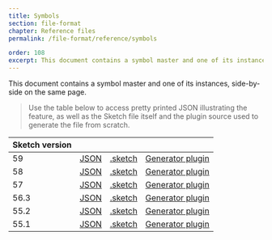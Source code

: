 ```yaml
---
title: Symbols
section: file-format
chapter: Reference files
permalink: /file-format/reference/symbols

order: 108
excerpt: This document contains a symbol master and one of its instances, side-by-side on the same page.
---
```


This document contains a symbol master and one of its instances, side-by-side on the same page.

> Use the table below to access pretty printed JSON illustrating the feature, as well as the Sketch file itself and the plugin source used to generate the file from scratch.

| Sketch version |  |  |  |
| --- | --- | --- | --- |
| 59 | [JSON](https://github.com/sketch-hq/SketchAPI/tree/develop/reference-files/59/symbols/output) | [.sketch](https://github.com/sketch-hq/SketchAPI/tree/develop/reference-files/59/symbols/output.sketch) | [Generator plugin](https://github.com/sketch-hq/SketchAPI/tree/develop/reference-files/plugin.sketchplugin/Contents/Sketch/symbols.js) |
| 58 | [JSON](https://github.com/sketch-hq/SketchAPI/tree/develop/reference-files/58/symbols/output) | [.sketch](https://github.com/sketch-hq/SketchAPI/tree/develop/reference-files/58/symbols/output.sketch) | [Generator plugin](https://github.com/sketch-hq/SketchAPI/tree/develop/reference-files/plugin.sketchplugin/Contents/Sketch/symbols.js) |
| 57 | [JSON](https://github.com/sketch-hq/SketchAPI/tree/develop/reference-files/57/symbols/output) | [.sketch](https://github.com/sketch-hq/SketchAPI/tree/develop/reference-files/57/symbols/output.sketch) | [Generator plugin](https://github.com/sketch-hq/SketchAPI/tree/develop/reference-files/plugin.sketchplugin/Contents/Sketch/symbols.js) |
| 56.3 | [JSON](https://github.com/sketch-hq/SketchAPI/tree/develop/reference-files/56.3/symbols/output) | [.sketch](https://github.com/sketch-hq/SketchAPI/tree/develop/reference-files/56.3/symbols/output.sketch) | [Generator plugin](https://github.com/sketch-hq/SketchAPI/tree/develop/reference-files/plugin.sketchplugin/Contents/Sketch/symbols.js) |
| 55.2 | [JSON](https://github.com/sketch-hq/SketchAPI/tree/develop/reference-files/55.2/symbols/output) | [.sketch](https://github.com/sketch-hq/SketchAPI/tree/develop/reference-files/55.2/symbols/output.sketch) | [Generator plugin](https://github.com/sketch-hq/SketchAPI/tree/develop/reference-files/plugin.sketchplugin/Contents/Sketch/symbols.js) |
| 55.1 | [JSON](https://github.com/sketch-hq/SketchAPI/tree/develop/reference-files/55.1/symbols/output) | [.sketch](https://github.com/sketch-hq/SketchAPI/tree/develop/reference-files/55.1/symbols/output.sketch) | [Generator plugin](https://github.com/sketch-hq/SketchAPI/tree/develop/reference-files/plugin.sketchplugin/Contents/Sketch/symbols.js) |
